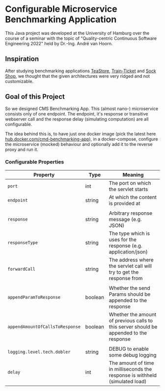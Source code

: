 # Configurable Microservice Benchmarking Application

This Java project was developed at the University of Hamburg over the course of a seminar with the topic of "Quality-centric Continuous Software Engineering 2022" held by Dr.-Ing. André van Hoorn.

## Inspiration

After studying benchmarking applications [TeaStore](https://github.com/DescartesResearch/TeaStore), [Train-Ticket](https://github.com/FudanSELab/train-ticket) and [Sock Shop](https://github.com/microservices-demo/microservices-demo), we thought that the given architectures were very ridged and not customizable.

## Goal of this Project

So we designed CMS Benchmarking App. This (almost nano-) microservice consists only of one endpoint. The endpoint, it's response or transitive webserver call and the response delay (simulating computation) are all configurable.

The idea behind this is, to have just one docker image (pick the latest here [hub.docker.com/cmd-benchmarking-app](https://hub.docker.com/r/vdwps/cmd-benchmarking-app/tags)), in a docker-compose, configure the microservice (mocked) behaviour and optionally add it to the reverse proxy and run it.

### Configurable Properties

| Property                        | Type    | Meaning                                                                                |
|---------------------------------|---------|----------------------------------------------------------------------------------------|
| `port`                          | int     | The port on which the servlet starts                                                   |
| `endpoint`                      | string  | At which the content is provided at                                                    |
|                                 |         |                                                                                        |
| `response`                      | string  | Arbitrary response message (e.g. JSON)                                                 |
| `responseType`                  | string  | The type which is uses for the response (e.g. application/json)                        |
| `forwardCall`                   | string  | The address where the servlet call will try to get the response from                   |
|                                 |         |                                                                                        |
| `appendParamToResponse`         | boolean | Whether the send Params should be appended to the response                             |
| `appendAmountOfCallsToResponse` | boolean | Whether the amount of previous calls to this server should be appended to the response |
|                                 |         |                                                                                        |
| `logging.level.tech.dobler`     | string  | DEBUG to enable some debug logging                                                     |
| `delay`                         | int     | The amount of time in milliseconds the response is withheld (simulated load)           |